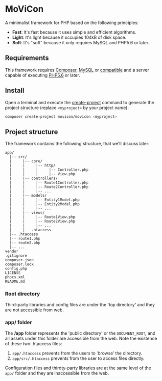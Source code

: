 # MoViCon

A minimalist framework for PHP based on the following principles:

  * **Fast**: It's fast because it uses simple and efficient algorithms.
  * **Light**: It's light because it occupies 104kB of disk space.
  * **Soft**: It's "soft" because it only requires MySQL and PHP5.6 or later.

## Requirements

This framework requires [Composer](https://getcomposer.org/), [MySQL](https://www.mysql.com/) or [compatible](https://mariadb.org/) and a server capable of executing [PHP5.6](http://php.net/downloads.php) or later.

## Install

Open a terminal and execute the [create-project](https://getcomposer.org/doc/03-cli.md#create-project) command to generate the project structure (replace `<myproject>` by your project name):
```bash
composer create-project movicon/movicon <myproject>
```

## Project structure

The framework contains the following structure, that we'll discuss later:

```text
app/
  |-- src/
  |     |-- core/
  |     |     |-- http/
  |     |     |     |-- Controller.php
  |     |     |     |-- View.php
  |     |-- controllers/
  |     |     |-- Route1Controller.php
  |     |     |-- Route2Controller.php
  |     |     |-- ...
  |     |-- models/
  |     |     |-- Entity1Model.php
  |     |     |-- Entity2Model.php
  |     |     |-- ...
  |     |-- views/
  |     |     |-- Route1View.php
  |     |     |-- Route2View.php
  |     |     |-- ...
  |     |-- .htaccess
  |-- .htaccess
  |-- route1.php
  |-- route2.php
  |-- ...
vendor
.gitignore
composer.json
composer.lock
config.php
LICENSE
phpcs.xml
README.md
```

### Root directory

Third-party libraries and config files are under the 'top directory' and they are not accessible from web.

### app/ folder

The **/app** folder represents the 'public directory' or the `DOCUMENT_ROOT`, and all assets under this folder are accessible from the web. Note the existence of these two .htaccess files:

   1. `app/.htaccess` prevents from the users to 'browse' the directory.
   2. `app/src/.htaccess` prevents from the user to access files directly.
   
Configuration files and thirdty-party libraries are at the same level of the `app/` folder and they are inaccessible from the web.
   

